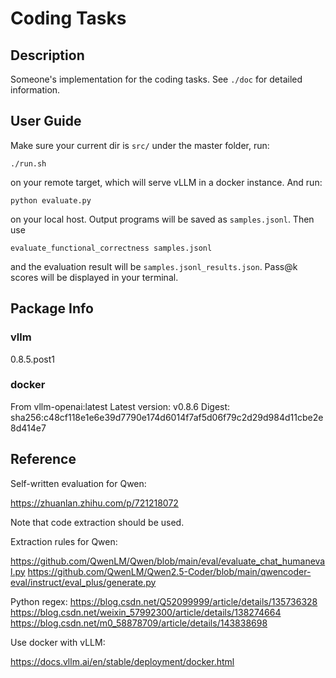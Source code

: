 # Coding Tasks

## Description

Someone's implementation for the coding tasks. See `./doc` for detailed information.

## User Guide

Make sure your current dir is `src/` under the master folder, run:
```
./run.sh
```
on your remote target, which will serve vLLM in a docker instance. And run:
```
python evaluate.py
```
on your local host. Output programs will be saved as `samples.jsonl`. Then use
```
evaluate_functional_correctness samples.jsonl
```
and the evaluation result will be `samples.jsonl_results.json`. Pass@k scores will be displayed in your terminal.

## Package Info

### vllm

0.8.5.post1

### docker

From vllm-openai:latest
Latest version: v0.8.6
Digest: sha256:c48cf118e1e6e39d7790e174d6014f7af5d06f79c2d29d984d11cbe2e8d414e7

## Reference

Self-written evaluation for Qwen:

https://zhuanlan.zhihu.com/p/721218072

Note that code extraction should be used.

Extraction rules for Qwen:

https://github.com/QwenLM/Qwen/blob/main/eval/evaluate_chat_humaneval.py
https://github.com/QwenLM/Qwen2.5-Coder/blob/main/qwencoder-eval/instruct/eval_plus/generate.py

Python regex:
https://blog.csdn.net/Q52099999/article/details/135736328
https://blog.csdn.net/weixin_57992300/article/details/138274664
https://blog.csdn.net/m0_58878709/article/details/143838698

Use docker with vLLM:

https://docs.vllm.ai/en/stable/deployment/docker.html

